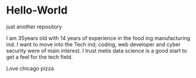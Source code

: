 # Hello-World
just another repository

I am 35years old with 14 years of experience in the food ing manufacturing ind. I want to move into the Tech ind; coding, web developer and cyber security were of main interest. I trust metis data science is a good start to get a feel for the tech field. 

Love chicago pizza
